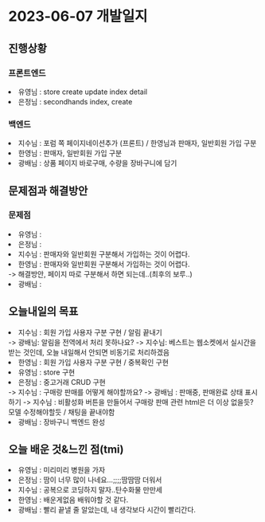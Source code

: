 # 2023-06-07 개발일지

## 진행상황

### 프론트엔드
<li>유영님 : store create update index detail</li>
<li>은정님 : secondhands index, create</li>

### 백엔드
<li>지수님 : 포럼 쪽 페이지네이션추가 (프론트) / 한영님과 판매자, 일반회원 가입 구분 </li>
<li>한영님 : 판매자, 일반회원 가입 구분 </li>
<li>광배님 : 상품 페이지 바로구매, 수량을 장바구니에 담기 </li>


## 문제점과 해결방안
### 문제점
<li>유영님 : </li>
<li>은정님 : </li>
<li>지수님 : 판매자와 일반회원 구분해서 가입하는 것이 어렵다. </li>
<li>한영님 : 판매자와 일반회원 구분해서 가입하는 것이 어렵다. </li>
-> 해결방안, 페이지 따로 구분해서 하면 되는데..(최후의 보루..)
<li>광배님 : </li>

## 오늘내일의 목표
<li>지수님 : 회원 가입 사용자 구분 구현 / 알림 끝내기</li>
-> 광배님: 알림을 전역에서 처리 못하나요? 
-> 지수님: 베스트는 웹소켓에서 실시간을 받는 것인데, 오늘 내일해서 안되면 비동기로 처리하겠음

<li>한영님 : 회원 가입 사용자 구분 구현 / 중복확인 구현</li>
<li>유영님 : store 구현</li>
<li>은정님 : 중고거래 CRUD 구현</li>
-> 지수님 : 구매랑 판매를 어떻게 해야할까요? 
-> 광배님 : 판매중, 판매완료 상태 표시하기
-> 지수님 : 비활성화 버튼을 만들어서 구매랑 판매 관련 html은 더 이상 없을듯? 모델 수정해야할듯 / 채팅을 끝내야함
<li>광배님 : 장바구니 백엔드 완성</li>

## 오늘 배운 것&느낀 점(tmi)
<li>유영님 : 미리미리 병원을 가자 </li>
<li>은정님 : 땀이 너무 많이 나네요...;;;;땀땀땀 더워서</li>
<li>지수님 : 공복으로 코딩하지 말자..탄수화물 만만세 </li>
<li>한영님 : 배운게없음 배워야할 것 같다.</li>
<li>광배님 : 빨리 끝낼 줄 알았는데, 내 생각보다 시간이 빨리간다.</li>
